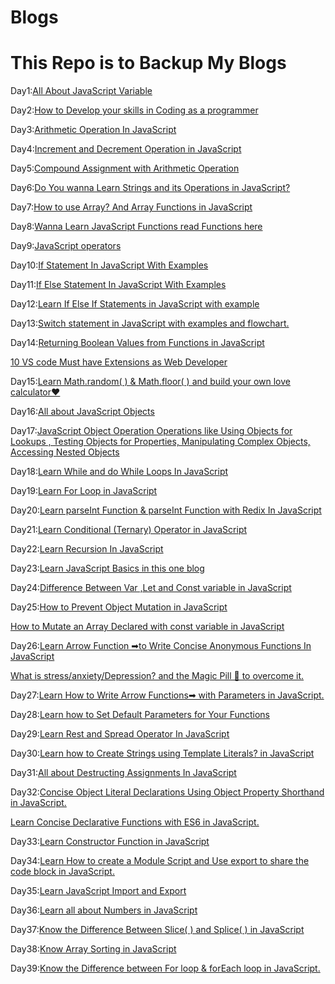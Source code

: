 # Blogs
<h1>This Repo is to Backup My Blogs</h1>

Day1:<a href="https://blog.surya-l.com/all-about-javascript-variable">All About JavaScript Variable</a>

Day2:<a href="https://blog.surya-l.com/how-to-develop-your-skills-in-coding-as-a-programmer">How to Develop your skills in Coding as a programmer</a>

Day3:<a href="https://blog.surya-l.com/arithmetic-operation-in-javascript">Arithmetic Operation In JavaScript</a>

Day4:<a href="https://blog.surya-l.com/increment-and-decrement-operation-in-javascript">Increment and Decrement Operation in JavaScript</a>

Day5:<a href="https://blog.surya-l.com/compound-assignment-with-arithmetic-operation#heading-content">Compound Assignment with Arithmetic Operation</a>

Day6:<a href="https://blog.surya-l.com/do-you-wanna-learn-strings-and-its-operations-in-javascript#heading-find-the-nth-to-last-character-in-a-string">Do You wanna Learn Strings and its Operations in JavaScript?</a>

Day7:<a href="https://blog.surya-l.com/how-to-use-array-and-array-functions-in-javascript">How to use Array? And Array Functions in JavaScript</a>

Day8:<a href="https://blog.surya-l.com/wanna-learn-javascript-functions-read-functions-here">Wanna Learn JavaScript Functions read Functions here</a>

Day9:<a href="https://blog.surya-l.com/javascript-operators">JavaScript operators</a>

Day10:<a href="https://blog.surya-l.com/if-statement-in-javascript-with-examples">If Statement In JavaScript With Examples</a>

Day11:<a href="https://blog.surya-l.com/if-else-statement-in-javascript-with-examples">If Else Statement In JavaScript With Examples</a>

Day12:<a href="https://blog.surya-l.com/learn-if-else-if-statements-in-javascript-with-example">Learn If Else If Statements in JavaScript with example</a>

Day13:<a href="https://blog.surya-l.com/switch-statement-in-javascript-with-examples-and-flowchart#heading-example3">Switch statement in JavaScript with examples and flowchart.</a>

Day14:<a href="https://blog.surya-l.com/returning-boolean-values-from-functions-in-javascript">Returning Boolean Values from Functions in JavaScript</a>

<a href="https://blog.surya-l.com/10-vs-code-must-have-extensions-as-web-developer">10 VS code Must have Extensions as Web Developer</a>

Day15:<a href="https://blog.surya-l.com/learn-mathrandom-and-mathfloor-and-build-your-own-love-calculator">Learn Math.random( ) & Math.floor( ) and build your own love calculator❤</a>

Day16:<a href="https://blog.surya-l.com/all-about-javascript-objects">All about JavaScript Objects</a>

Day17:<a href="https://blog.surya-l.com/javascript-object-operation">JavaScript Object Operation
Operations like Using Objects for Lookups , Testing Objects for Properties, Manipulating Complex Objects, Accessing Nested Objects</a>

Day18:<a href="https://blog.surya-l.com/learn-while-and-do-while-loops-in-javascript">Learn While and do While Loops In JavaScript</a>

Day19:<a href="https://blog.surya-l.com/learn-for-loop-in-javascript">Learn For Loop in JavaScript</a>

Day20:<a href="https://blog.surya-l.com/learn-parseint-function-and-parseint-function-with-redix-in-javascript">Learn parseInt Function & parseInt Function with Redix In JavaScript</a>

Day21:<a href="https://blog.surya-l.com/learn-conditional-ternary-operator-in-javascript">Learn Conditional (Ternary) Operator in JavaScript</a>

Day22:<a href="https://blog.surya-l.com/learn-recursion-in-javascript">Learn Recursion In JavaScript</a>

Day23:<a href="https://blog.surya-l.com/learn-javascript-basics-in-this-one-blog">Learn JavaScript Basics in this one blog</a>

Day24:<a href="https://blog.surya-l.com/difference-between-var-let-and-const-variable-in-javascript">Difference Between Var ,Let and Const variable in JavaScript</a>

Day25:<a href="https://blog.surya-l.com/how-to-prevent-object-mutation-in-javascript">How to Prevent Object Mutation in JavaScript</a>

<a href="https://blog.surya-l.com/how-to-mutate-an-array-declared-with-const-variable-in-javascript">How to Mutate an Array Declared with const variable in JavaScript</a>

Day26:<a href="https://blog.surya-l.com/learn-arrow-function-to-write-concise-anonymous-functions-in-javascript">Learn Arrow Function ➡to Write Concise Anonymous Functions In JavaScript</a>

<a href="https://blog.surya-l.com/what-is-stressanxietydepression-and-the-magic-pill-to-overcome-it#heading-depression">What is stress/anxiety/Depression? and the Magic Pill 💊 to overcome it.</a>

Day27:<a href="https://blog.surya-l.com/learn-how-to-write-arrow-functions-with-parameters-in-javascript">Learn How to Write Arrow Functions➡ with Parameters in JavaScript.</a>

Day28:<a href="https://blog.surya-l.com/learn-how-to-set-default-parameters-for-your-functions">Learn how to Set Default Parameters for Your Functions</a>

Day29:<a href="https://blog.surya-l.com/learn-rest-and-spread-operator-in-javascript">Learn Rest and Spread Operator In JavaScript</a>

Day30:<a href="https://blog.surya-l.com/learn-how-to-create-strings-using-template-literals-in-javascript">Learn how to Create Strings using Template Literals? in JavaScript</a>

Day31:<a href="https://blog.surya-l.com/all-about-destructing-assignments-in-javascript">All about Destructing Assignments In JavaScript</a>

Day32:<a href="https://blog.surya-l.com/concise-object-literal-declarations-using-object-property-shorthand-in-javascript">Concise Object Literal Declarations Using Object Property Shorthand in JavaScript.</a>

<a href="https://blog.surya-l.com/learn-concise-declarative-functions-with-es6-in-javascript">Learn Concise Declarative Functions with ES6 in JavaScript.</a>

Day33:<a href="https://blog.surya-l.com/learn-constructor-function-in-javascript">Learn Constructor Function in JavaScript</a>

Day34:<a href="https://blog.surya-l.com/learn-how-to-create-a-module-script-and-use-export-to-share-the-code-block-in-javascript">Learn How to create a Module Script and Use export to share the code block in JavaScript.</a>

Day35:<a href="https://blog.surya-l.com/learn-javascript-import-and-export">Learn JavaScript Import and Export</a>

Day36:<a href="https://blog.surya-l.com/learn-all-about-numbers-in-javascript">Learn all about Numbers in JavaScript</a>

Day37:<a href="https://blog.surya-l.com/know-the-difference-between-slice-and-splice-in-javascript">Know the Difference Between Slice( ) and Splice( ) in JavaScript</a>

Day38:<a href="https://blog.surya-l.com/know-array-sorting-in-javascript">Know Array Sorting in JavaScript</a>

Day39:<a href="https://blog.surya-l.com/know-the-difference-between-for-loop-and-foreach-loop-in-javascript">Know the Difference between For loop & forEach loop in JavaScript.</a>
